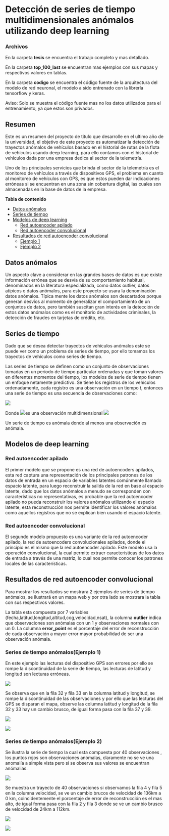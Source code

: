 # Detección de series de tiempo multidimensionales anómalos utilizando deep learning

### Archivos

En la carpeta **tesis** se encuentra el trabajo completo y mas detallado.

En la carpeta **top_100_last** se encuentran mas ejemplos con sus mapas y respectivos valores en tablas.

En la carpeta **codigo** se encuentra el código fuente de la arquitectura del modelo de red neuronal, el modelo a sido entrenado con la librería tensorflow y keras.

Aviso: Solo se muestra el código fuente mas no los datos utilizados para el entrenamiento, ya que estos son privados.



## Resumen

Este es un resumen del proyecto de titulo que desarrolle en el ultimo año de la universidad, el objetivo de este proyecto es automatizar la detección de trayectos anómalos de vehículos basado en el historial de
rutas de la flota de vehículos usando deep learning, para ello contamos con el historial de vehículos dada por una empresa dedica al sector de la telemetría.

Uno de los principales servicios que brinda el sector de la telemetría es el monitoreo de vehículos a través de dispositivos GPS, el problema en cuanto al monitoreo de vehículos con GPS, es que estos pueden dar indicaciones erróneas si se encuentran en una zona sin cobertura digital, las cuales son almacenadas en la base de datos de la empresa.

**Tabla de contenido**

 - [Datos anómalos](#datos_anomalos)
 - [Series de tiempo](#time_series)
 - [Modelos de deep learning](#modelos)
	 - [Red autoencoder apilado](#red_autoencoder_full)
	 - [Red autoencoder convolucional](#red_autoencoder_conv)
 - [Resultados de red autoencoder convolucional](#resultados)
     - [Ejemplo 1](#ejemplo_1)
     - [Ejemplo 2](#ejemplo_2)
<h2 id="datos_anomalos">Datos anómalos</h2>
Un aspecto clave a considerar en las grandes bases de datos es que existe información errónea que se desvía de su comportamiento habitual, denominados en la literatura especializada, como datos outlier, datos atípicos o datos anómalos, para este proyecto se usara la denominación datos anómalos.  Típica mente los datos anómalos son descartados porque generan desvíos al momento de generalizar el comportamiento de un conjuntos de datos, pero también suscitan gran interés en la detección de estos datos anómalos como es el monitorio
de actividades criminales, la detección de fraudes en tarjetas de crédito, etc.

<h2 id="time_series">Series de tiempo</h2>
Dado que se desea detectar trayectos de vehículos anómalos este se puede ver como un problema de series de tiempo, por ello tomamos los trayectos de vehículos como series de tiempo.

Las series de tiempo se definen como un conjunto de observaciones tomadas en un periodo de tiempo particular ordenadas y que toman valores en diferentes momentos del tiempo, los modelos de serie de tiempo tienen un enfoque netamente predictivo. Se tiene los registros de los vehículos ordenadamente, cada registro es una observación en un tiempo $t$, entonces una serie de tiempo es una secuencia de observaciones como:

![](ejemplos\time.PNG)

Donde ![](ejemplos\obs.PNG)es una observación multidimensional ![](ejemplos\R_d.PNG)

Un serie de tiempo es anómala donde al menos una observación es anómala.

<h2 id="modelos">Modelos de deep learning</h2>
<h3 id="red_autoencoder_full">Red autoencoder apilado </h3>

El primer modelo que se propone es una red de autoencoders apilados, esta red captura una representación de los principales patrones de los datos de entrada en un espacio de variables latentes comúnmente llamado espacio latente, para luego reconstruir la salida de la red en base al espacio latente, dado que los datos anómalos a menudo se corresponden con características no representativas, es probable que la red autoencoder apilado no pueda reconstruir los valores anómalos utilizando el espacio latente, esta reconstrucción nos permite identificar los valores anómalos como aquellos registros que no se explican bien usando el espacio latente.

<h3 id="red_autoencoder_conv">Red autoencoder convolucional</h3>
 El segundo modelo propuesto es una variante de la red autoencoder apilado, la red de autoencoders convolucionales apilados, donde el principio es el mismo que la red autoencoder apilado. Este modelo usa la operación convolucional, la cual permite extraer características de los datos de entrada a través de una matriz, lo cual nos permite
conocer los patrones locales de las características.

<h2 id="resultados">Resultados de red autoencoder convolucional</h2>
Para mostrar los resultados se mostrara 2 ejemplos de series de tiempo anómalos, se ilustrará en un mapa web y por otra lado se mostrara la tabla con sus respectivos valores.

La tabla esta compuesta por 7 variables (fecha,latitud,longitud,altitud,cog,velocidad,nsat), la columna **outlier** indica que observaciones son anómalas con un 1 y observaciones normales con un 0. La columna **error_point** es el porcentaje del error de reconstrucción de cada observación a mayor error mayor probabilidad de ser una observación anómala.

 <h3 id="ejemplo_1">Series de tiempo anómalos(Ejemplo 1)</h3>
En este ejemplo las lecturas del dispositivo GPS son errores por ello se rompe la discontinuidad de la serie de tiempo, las lecturas de latitud y longitud son lecturas erróneas.

![](ejemplos\mapa_2.PNG)

Se observa que en la fila 32 y fila 33 en la columna latitud y longitud, se rompe la discontinuidad de las observaciones y por ello que las lecturas del GPS se disparan el mapa, observe las columna latitud y longitud de la fila 32 y 33 hay un cambio brusco, de igual forma pasa con la fila 37 y 39.

![](ejemplos\tabla_3.PNG)

![](ejemplos\tabla_4.PNG)



<h3 id="ejemplo_2">Series de tiempo anómalos(Ejemplo 2)</h3>
Se ilustra la serie de tiempo la cual esta compuesta por 40 observaciones , los puntos rojos son observaciones anómalas, claramente no se ve una anomalía a simple vista pero si se observa sus valores se encuentran anómalias.

![](ejemplos\mapa_1.PNG)

Se muestra un trayecto de 40 observaciones si observamos la fila 4 y fila 5 en la columna velocidad, se ve un cambio brucos de velocidad de 136km a 0 km, coincidentemente el porcentaje de error de reconstrucción es el mas alto, de igual forma pasa con la fila 2 y fila 3 donde se ve un cambio brusco de velocidad de 24km a 112km.

![](ejemplos\tabla_1.PNG)

![](ejemplos\tabla_2.PNG)
